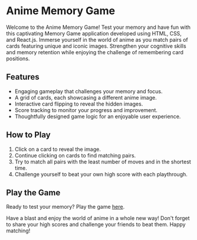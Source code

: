 # Anime Memory Game

Welcome to the Anime Memory Game! Test your memory and have fun with this captivating Memory Game application developed using HTML, CSS, and React.js. Immerse yourself in the world of anime as you match pairs of cards featuring unique and iconic images. Strengthen your cognitive skills and memory retention while enjoying the challenge of remembering card positions.

## Features

- Engaging gameplay that challenges your memory and focus.
- A grid of cards, each showcasing a different anime image.
- Interactive card flipping to reveal the hidden images.
- Score tracking to monitor your progress and improvement.
- Thoughtfully designed game logic for an enjoyable user experience.

## How to Play

1. Click on a card to reveal the image.
2. Continue clicking on cards to find matching pairs.
3. Try to match all pairs with the least number of moves and in the shortest time.
4. Challenge yourself to beat your own high score with each playthrough.

## Play the Game

Ready to test your memory? Play the game <a href="https://64cd0ce703c12f146a21d7d7--thunderous-nasturtium-642dcd.netlify.app/">here</a>.

Have a blast and enjoy the world of anime in a whole new way! Don't forget to share your high scores and challenge your friends to beat them. Happy matching!
